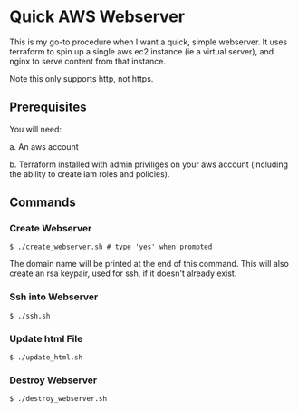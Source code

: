 # Quick AWS Webserver

This is my go-to procedure when I want a quick, simple webserver. It uses terraform to spin up a single aws ec2 instance (ie a virtual server), and nginx to serve content from that instance.

Note this only supports http, not https.

## Prerequisites
You will need:

a. An aws account

b. Terraform installed with admin priviliges on your aws account (including the ability to create iam roles and policies).

## Commands
### Create Webserver
```console
$ ./create_webserver.sh # type 'yes' when prompted
```
The domain name will be printed at the end of this command.
This will also create an rsa keypair, used for ssh, if it doesn't already exist.


### Ssh into Webserver
```console
$ ./ssh.sh
```

### Update html File
```console
$ ./update_html.sh
```

### Destroy Webserver
```console
$ ./destroy_webserver.sh
```
